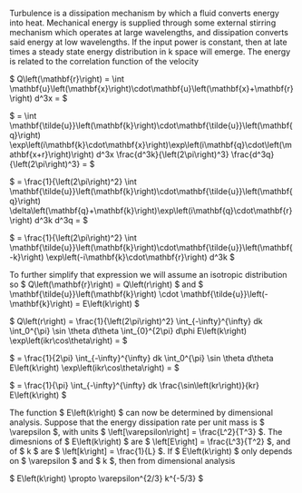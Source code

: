 Turbulence is a dissipation mechanism by which a fluid converts energy into heat. Mechanical energy is supplied through some external stirring mechanism which operates at large wavelengths, and dissipation converts said energy at low wavelengths. If the input power is constant, then at late times a steady state energy distribution in k space will emerge. The energy is related to the correlation function of the velocity

$ Q\left(\mathbf{r}\right) = \int \mathbf{u}\left(\mathbf{x}\right)\cdot\mathbf{u}\left(\mathbf{x}+\mathbf{r}\right) d^3x = $

$ = \int \mathbf{\tilde{u}}\left(\mathbf{k}\right)\cdot\mathbf{\tilde{u}}\left(\mathbf{q}\right) \exp\left(i\mathbf{k}\cdot\mathbf{x}\right)\exp\left(i\mathbf{q}\cdot\left(\mathbf{x+r}\right)\right) d^3x \frac{d^3k}{\left(2\pi\right)^3} \frac{d^3q}{\left(2\pi\right)^3} = $

$ = \frac{1}{\left(2\pi\right)^2} \int \mathbf{\tilde{u}}\left(\mathbf{k}\right)\cdot\mathbf{\tilde{u}}\left(\mathbf{q}\right) \delta\left(\mathbf{q}+\mathbf{k}\right)\exp\left(i\mathbf{q}\cdot\mathbf{r}\right) d^3k d^3q = $

$ = \frac{1}{\left(2\pi\right)^2} \int \mathbf{\tilde{u}}\left(\mathbf{k}\right)\cdot\mathbf{\tilde{u}}\left(\mathbf{-k}\right) \exp\left(-i\mathbf{k}\cdot\mathbf{r}\right) d^3k $

To further simplify that expression we will assume an isotropic distribution so $ Q\left(\mathbf{r}\right) = Q\left(r\right) $ and  $ \mathbf{\tilde{u}}\left(\mathbf{k}\right) \cdot \mathbf{\tilde{u}}\left(-\mathbf{k}\right) = E\left(k\right) $

$ Q\left(r\right) = \frac{1}{\left(2\pi\right)^2} \int_{-\infty}^{\infty} dk \int_0^{\pi} \sin \theta d\theta \int_{0}^{2\pi} d\phi E\left(k\right) \exp\left(ikr\cos\theta\right) = $

$ = \frac{1}{2\pi} \int_{-\infty}^{\infty} dk \int_0^{\pi} \sin \theta d\theta E\left(k\right) \exp\left(ikr\cos\theta\right) = $

$ = \frac{1}{\pi} \int_{-\infty}^{\infty} dk \frac{\sin\left(kr\right)}{kr} E\left(k\right) $

The function $ E\left(k\right) $ can now be determined by dimensional analysis. Suppose that the energy dissipation rate per unit mass is $ \varepsilon $, with units $ \left[\varepsilon\right] = \frac{L^2}{T^3} $. The dimesnions of $ E\left(k\right) $ are $ \left[E\right] = \frac{L^3}{T^2} $, and of $ k $ are $ \left[k\right] = \frac{1}{L} $. If $ E\left(k\right) $ only depends on $ \varepsilon $ and $ k $, then from dimensional analysis

$ E\left(k\right) \propto \varepsilon^{2/3} k^{-5/3} $
